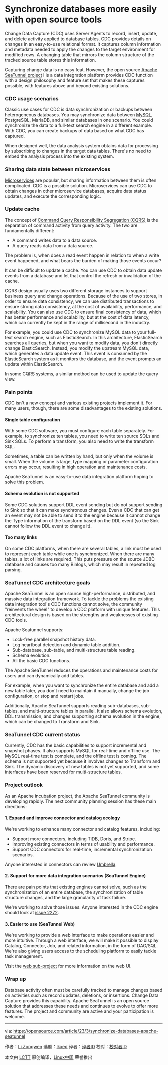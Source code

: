 [#]: subject: "Synchronize databases more easily with open source tools"
[#]: via: "https://opensource.com/article/23/3/synchronize-databases-apache-seatunnel"
[#]: author: "Li Zongwen https://opensource.com/users/li-zongwen"
[#]: collector: "lkxed"
[#]: translator: " "
[#]: reviewer: " "
[#]: publisher: " "
[#]: url: " "

Synchronize databases more easily with open source tools
======

Change Data Capture (CDC) uses Server Agents to record, insert, update, and delete activity applied to database tables. CDC provides details on changes in an easy-to-use relational format. It captures column information and metadata needed to apply the changes to the target environment for modified rows. A changing table that mirrors the column structure of the tracked source table stores this information.

Capturing change data is no easy feat. However, the open source [Apache SeaTunnel project][1] i is a data integration platform provides CDC function with a design philosophy and feature set that makes these captures possible, with features above and beyond existing solutions.

### CDC usage scenarios

Classic use cases for CDC is data synchronization or backups between heterogeneous databases. You may synchronize data between [MySQL][2], PostgreSQL, MariaDB, and similar databases in one scenario. You could synchronize the data to a full-text search engine in a different example. With CDC, you can create backups of data based on what CDC has captured.

When designed well, the data analysis system obtains data for processing by subscribing to changes in the target data tables. There's no need to embed the analysis process into the existing system.

### Sharing data state between microservices

[Microservices][3] are popular, but sharing information between them is often complicated. CDC is a possible solution. Microservices can use CDC to obtain changes in other microservice databases, acquire data status updates, and execute the corresponding logic.

### Update cache

The concept of [Command Query Responsibility Segregation (CQRS)][4] is the separation of command activity from query activity. The two are fundamentally different:

- A command writes data to a data source.
- A query reads data from a data source.

The problem is, when does a read event happen in relation to when a write event happened, and what bears the burden of making those events occur?

It can be difficult to update a cache. You can use CDC to obtain data update events from a database and let that control the refresh or invalidation of the cache.

CQRS design usually uses two different storage instances to support business query and change operations. Because of the use of two stores, in order to ensure data consistency, we can use distributed transactions to ensure strong data consistency, at the cost of availability, performance, and scalability. You can also use CDC to ensure final consistency of data, which has better performance and scalability, but at the cost of data latency, which can currently be kept in the range of millisecond in the industry.

For example, you could use CDC to synchronize MySQL data to your full-text search engine, such as ElasticSearch. In this architecture, ElasticSearch searches all queries, but when you want to modify data, you don't directly change ElasticSearch. Instead, you modify the upstream MySQL data, which generates a data update event. This event is consumed by the ElasticSearch system as it monitors the database, and the event prompts an update within ElasticSearch.

In some CQRS systems, a similar method can be used to update the query view.

### Pain points

CDC isn't a new concept and various existing projects implement it. For many users, though, there are some disadvantages to the existing solutions.

#### Single table configuration

With some CDC software, you must configure each table separately. For example, to synchronize ten tables, you need to write ten source SQLs and Sink SQLs. To perform a transform, you also need to write the transform SQL.

Sometimes, a table can be written by hand, but only when the volume is small. When the volume is large, type mapping or parameter configuration errors may occur, resulting in high operation and maintenance costs.

Apache SeaTunnel is an easy-to-use data integration platform hoping to solve this problem.

#### Schema evolution is not supported

Some CDC solutions support DDL event sending but do not support sending to Sink so that it can make synchronous changes. Even a CDC that can get an event may not be able to send it to the engine because it cannot change the Type information of the transform based on the DDL event (so the Sink cannot follow the DDL event to change it).

#### Too many links

On some CDC platforms, when there are several tables, a link must be used to represent each table while one is synchronized. When there are many tables, a lot of links are required. This puts pressure on the source JDBC database and causes too many Binlogs, which may result in repeated log parsing.

### SeaTunnel CDC architecture goals

Apache SeaTunnel is an open source high-performance, distributed, and massive data integration framework. To tackle the problems the existing data integration tool's CDC functions cannot solve, the community "reinvents the wheel" to develop a CDC platform with unique features. This architectural design is based on the strengths and weaknesses of existing CDC tools.

Apache Seatunnel supports:

- Lock-free parallel snapshot history data.
- Log heartbeat detection and dynamic table addition.
- Sub-database, sub-table, and multi-structure table reading.
- Schema evolution.
- All the basic CDC functions.

The Apache SeaTunnel reduces the operations and maintenance costs for users and can dynamically add tables.

For example, when you want to synchronize the entire database and add a new table later, you don't need to maintain it manually, change the job configuration, or stop and restart jobs.

Additionally, Apache SeaTunnel supports reading sub-databases, sub-tables, and multi-structure tables in parallel. It also allows schema evolution, DDL transmission, and changes supporting schema evolution in the engine, which can be changed to Transform and Sink.

### SeaTunnel CDC current status

Currently, CDC has the basic capabilities to support incremental and snapshot phases. It also supports MySQL for real-time and offline use. The MySQL real-time test is complete, and the offline test is coming. The schema is not supported yet because it involves changes to Transform and Sink. The dynamic discovery of new tables is not yet supported, and some interfaces have been reserved for multi-structure tables.

### Project outlook

As an Apache incubation project, the Apache SeaTunnel community is developing rapidly. The next community planning session has these main directions:

#### 1. Expand and improve connector and catalog ecology

We're working to enhance many connector and catalog features, including:

- Support more connectors, including TiDB, Doris, and Stripe.
- Improving existing connectors in terms of usability and performance.
- Support CDC connectors for real-time, incremental synchronization scenarios.

Anyone interested in connectors can review [Umbrella][5].

#### 2. Support for more data integration scenarios (SeaTunnel Engine)

There are pain points that existing engines cannot solve, such as the synchronization of an entire database, the synchronization of table structure changes, and the large granularity of task failure.

We're working to solve those issues. Anyone interested in the CDC engine should look at [issue 2272][6].

#### 3. Easier to use (SeaTunnel Web)

We're working to provide a web interface to make operations easier and more intuitive. Through a web interface, we will make it possible to display Catalog, Connector, Job, and related information, in the form of DAG/SQL. We're also giving users access to the scheduling platform to easily tackle task management.

Visit the [web sub-project][7] for more information on the web UI.

### Wrap up

Database activity often must be carefully tracked to manage changes based on activities such as record updates, deletions, or insertions. Change Data Capture provides this capability. Apache SeaTunnel is an open source solution that addresses these needs and continues to evolve to offer more features. The project and community are active and your participation is welcome.

--------------------------------------------------------------------------------

via: https://opensource.com/article/23/3/synchronize-databases-apache-seatunnel

作者：[Li Zongwen][a]
选题：[lkxed][b]
译者：[译者ID](https://github.com/译者ID)
校对：[校对者ID](https://github.com/校对者ID)

本文由 [LCTT](https://github.com/LCTT/TranslateProject) 原创编译，[Linux中国](https://linux.cn/) 荣誉推出

[a]: https://opensource.com/users/li-zongwen
[b]: https://github.com/lkxed/
[1]: https://seatunnel.apache.org/
[2]: https://opensource.com/downloads/mariadb-mysql-cheat-sheet
[3]: https://www.redhat.com/en/topics/microservices?intcmp=7013a000002qLH8AAM
[4]: https://www.redhat.com/architect/illustrated-cqrs
[5]: https://github.com/apache/incubator-seatunnel/issues/1946
[6]: https://github.com/apache/incubator-seatunnel/issues/2272
[7]: https://github.com/apache/incubator-seatunnel-web